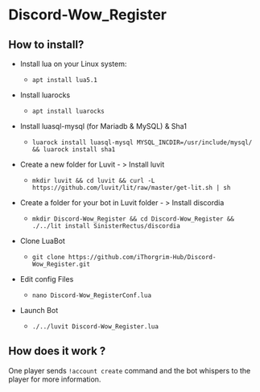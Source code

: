 # Discord-Wow_Register

## How to install?

- Install lua on your Linux system:
  - ```apt install lua5.1```
  
- Install luarocks
  - ```apt install luarocks```
  
- Install luasql-mysql (for Mariadb & MySQL) & Sha1
  - ```luarock install luasql-mysql MYSQL_INCDIR=/usr/include/mysql/ && luarock install sha1```
  
- Create a new folder for Luvit - > Install luvit
  - ```mkdir luvit && cd luvit && curl -L https://github.com/luvit/lit/raw/master/get-lit.sh | sh```
  
- Create a folder for your bot in Luvit folder - > Install discordia
  - ```mkdir Discord-Wow_Register && cd Discord-Wow_Register && ./../lit install SinisterRectus/discordia```
  
- Clone LuaBot
  - ```git clone https://github.com/iThorgrim-Hub/Discord-Wow_Register.git```
  
- Edit config Files
  - ```nano Discord-Wow_RegisterConf.lua```

- Launch Bot
  - ```./../luvit Discord-Wow_Register.lua```

## How does it work ?

One player sends `!account create` command and the bot whispers to the player for more information.
